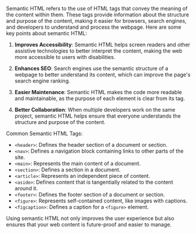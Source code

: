 Semantic HTML refers to the use of HTML tags that convey the meaning of the content within them. These tags provide information about the structure and purpose of the content,
 making it easier for browsers, search engines, and developers to understand and process the webpage. Here are some key points about semantic HTML:

1. **Improves Accessibility**: Semantic HTML helps screen readers and other assistive technologies to better interpret the content, 
making the web more accessible to users with disabilities.

2. **Enhances SEO**: Search engines use the semantic structure of a webpage
 to better understand its content, which can improve the page's search engine ranking.

3. **Easier Maintenance**: Semantic HTML makes the code more readable
 and maintainable, as the purpose of each element is clear from its tag.

4. **Better Collaboration**: When multiple developers work on the same project, 
semantic HTML helps ensure that everyone understands the structure and purpose of the content.

Common Semantic HTML Tags:
- `<header>`: Defines the header section of a document or section.
- `<nav>`: Defines a navigation block containing links to other parts of the site.
- `<main>`: Represents the main content of a document.
- `<section>`: Defines a section in a document.
- `<article>`: Represents an independent piece of content.
- `<aside>`: Defines content that is tangentially related to the content around it.
- `<footer>`: Defines the footer section of a document or section.
- `<figure>`: Represents self-contained content, like images with captions.
- `<figcaption>`: Defines a caption for a `<figure>` element.

Using semantic HTML not only improves the user experience but also ensures that your web content is future-proof and easier to manage.